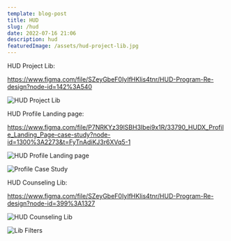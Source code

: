 ```yaml
---
template: blog-post
title: HUD
slug: /hud
date: 2022-07-16 21:06
description: hud
featuredImage: /assets/hud-project-lib.jpg
---
```

HUD Project Lib:

https://www.figma.com/file/SZeyGbeF0IyIfHKlis4tnr/HUD-Program-Re-design?node-id=142%3A540

![HUD Project Lib](/assets/hud-project-lib.jpg "HUD Project Lib")

H﻿UD Profile Landing page:

https://www.figma.com/file/P7NRKYz39lSBH3Ibei9x1R/33790_HUDX_Profile_Landing_Page-case-study?node-id=1300%3A2273&t=FyTnAdiKJ3r6XVq5-1

![H﻿UD Profile Landing page](/assets/hudx-profile-landing-page.jpg "H﻿UD Profile Landing page")

![Profile Case Study](/assets/profile-case-study.png "Profile Case Study")



HUD Counseling Lib:

https://www.figma.com/file/SZeyGbeF0IyIfHKlis4tnr/HUD-Program-Re-design?node-id=399%3A1327

![HUD Counseling Lib](/assets/housing-counseling-lib.jpg "HUD Counseling Lib")

![Lib Filters](/assets/lib-filter.jpg "Lib Filters")